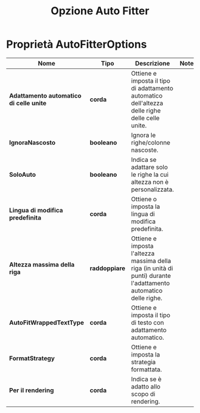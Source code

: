 ﻿---
title: Opzione Auto Fitter
second_title: Aspose.Cells Cloud Documen
linktitle: Opzione Auto Fitter
type: docs
url: /it/auto-fitter-options/
keywords: Auto Fitter Options
description: Aspose.Cells Cloud REST API supporta l'acquisizione di file Excel in diversi formati. L'SDK supporta diversi linguaggi di sviluppo, tra cui Android, C#, Go, Java, NodeJS, Perl, PHP, Python, Ruby e Swift.
weight: 79
kwords: Excel, Office Cloud, REST API, Foglio di calcolo, PDF, CSV, Json, Markdown, Opzioni di salvataggio
---
# Proprietà AutoFitterOptions

Nome | Tipo | Descrizione | Note
------------ | ------------- | ------------- | -------------
**Adattamento automatico di celle unite** | **corda** | Ottiene e imposta il tipo di adattamento automatico dell'altezza delle righe delle celle unite. |
**IgnoraNascosto** | **booleano** | Ignora le righe/colonne nascoste. |
**SoloAuto** | **booleano** | Indica se adattare solo le righe la cui altezza non è personalizzata.
**Lingua di modifica predefinita** | **corda** | Ottiene o imposta la lingua di modifica predefinita. |
**Altezza massima della riga** | **raddoppiare** | Ottiene e imposta l'altezza massima della riga (in unità di punti) durante l'adattamento automatico delle righe. |
**AutoFitWrappedTextType** | **corda** | Ottiene e imposta il tipo di testo con adattamento automatico. |
**FormatStrategy** | **corda** | Ottiene e imposta la strategia formattata. |
**Per il rendering** | **corda** | Indica se è adatto allo scopo di rendering. |

